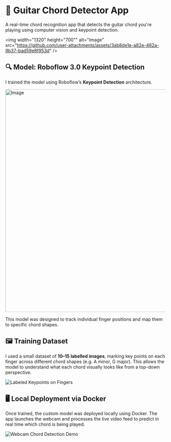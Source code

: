 # 🎸 Guitar Chord Detector App

A real-time chord recognition app that detects the guitar chord you're playing using computer vision and keypoint detection.


<img width="1320" height="700"" alt="Image" src="https://github.com/user-attachments/assets/3ab8de1e-a82e-462a-9b37-bad59e8f953d" />

## 🔍 Model: Roboflow 3.0 Keypoint Detection

I trained the model using Roboflow’s **Keypoint Detection** architecture.

<img width="1320" height="700" alt="Image" src="https://github.com/user-attachments/assets/078e4f78-ddf2-4dad-befc-104028469f7f" />

This model was designed to track individual finger positions and map them to specific chord shapes.


## 🖼️ Training Dataset

I used a small dataset of **10–15 labelled images**, marking key points on each finger across different chord shapes (e.g. A minor, G major). This allows the model to understand what each chord visually looks like from a top-down perspective.

![Labeled Keypoints on Fingers](insert-image-url-or-path-here)


## 🖥️ Local Deployment via Docker

Once trained, the custom model was deployed locally using Docker. The app launches the webcam and processes the live video feed to predict in real time which chord is being played.

![Webcam Chord Detection Demo](insert-image-url-or-path-here)


